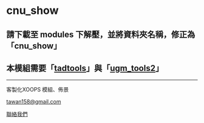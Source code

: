 cnu_show
=============
## 請下載至 modules 下解壓，並將資料夾名稱，修正為「cnu_show」
## 本模組需要「[tadtools](https://campus-xoops.tn.edu.tw/modules/tad_modules/index.php?module_sn=1)」與「[ugm_tools2](https://github.com/webugm/ugm_tools2)」

---------------------------------------
客製化XOOPS 模組、佈景

tawan158@gmail.com

[聯絡我們](http://www.ugm.com.tw/)
